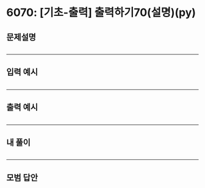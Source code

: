 # 6070: [기초-출력] 출력하기70(설명)(py)
## 문제설명
```

```
***
## 입력 예시
~~~

~~~
***
## 출력 예시
~~~

~~~
***
## 내 풀이
```python

````
***
## 모범 답안
~~~pyhton

 

~~~